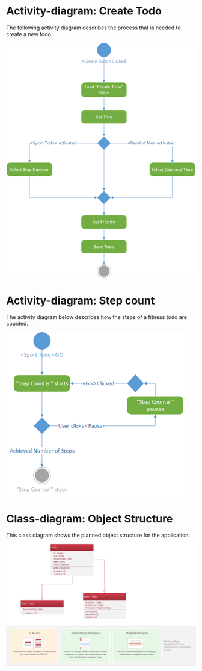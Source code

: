 # Activity-diagram: Create Todo
The following activity diagram describes the process that is needed to create a new todo.

![create_todo](images/create_todo.png)

# Activity-diagram: Step count
The activity diagram below describes how the steps of a fitness todo are counted.

![step_count](images/step_count.png)

# Class-diagram: Object Structure
This class diagram shows the planned object structure for the application.

![class_diagram](images/class_diagram.png)